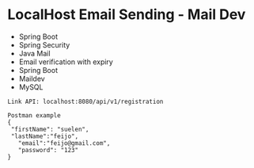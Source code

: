# LocalHost Email Sending - Mail Dev

* Spring Boot
* Spring Security
* Java Mail
* Email verification with expiry
* Spring Boot
* Maildev
* MySQL


 

 ```
 Link API: localhost:8080/api/v1/registration
 ```
 ```
 Postman example
{
  "firstName": "suelen",
  "lastName":"feijo",
	"email":"feijo@gmail.com",
	"password": "123"
}
```

